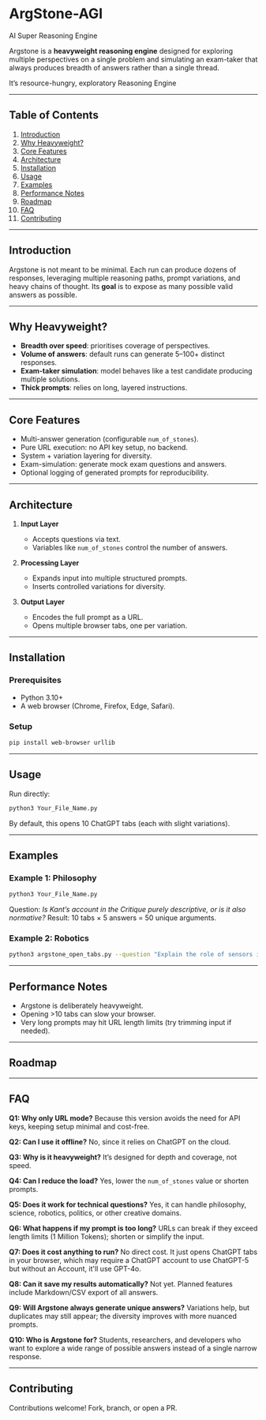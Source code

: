 # ArgStone-AGI
AI Super Reasoning Engine

Argstone is a **heavyweight reasoning engine** designed for exploring multiple perspectives on a single problem and simulating an exam-taker that always produces breadth of answers rather than a single thread.

It’s resource-hungry, exploratory Reasoning Engine

---

## Table of Contents

1. [Introduction](#introduction)
2. [Why Heavyweight?](#why-heavyweight)
3. [Core Features](#core-features)
4. [Architecture](#architecture)
5. [Installation](#installation)
6. [Usage](#usage)
7. [Examples](#examples)
8. [Performance Notes](#performance-notes)
9. [Roadmap](#roadmap)
10. [FAQ](#faq)
11. [Contributing](#contributing)

---

## Introduction

Argstone is not meant to be minimal. Each run can produce dozens of responses, leveraging multiple reasoning paths, prompt variations, and heavy chains of thought. Its **goal** is to expose as many possible valid answers as possible.

---

## Why Heavyweight?

* **Breadth over speed**: prioritises coverage of perspectives.
* **Volume of answers**: default runs can generate 5–100+ distinct responses.
* **Exam-taker simulation**: model behaves like a test candidate producing multiple solutions.
* **Thick prompts**: relies on long, layered instructions.

---

## Core Features

* Multi-answer generation (configurable `num_of_stones`).
* Pure URL execution: no API key setup, no backend.
* System + variation layering for diversity.
* Exam-simulation: generate mock exam questions and answers.
* Optional logging of generated prompts for reproducibility.

---

## Architecture

1. **Input Layer**

   * Accepts questions via text.
   * Variables like `num_of_stones` control the number of answers.

2. **Processing Layer**

   * Expands input into multiple structured prompts.
   * Inserts controlled variations for diversity.

3. **Output Layer**

   * Encodes the full prompt as a URL.
   * Opens multiple browser tabs, one per variation.

---

## Installation

### Prerequisites

* Python 3.10+
* A web browser (Chrome, Firefox, Edge, Safari).

### Setup

```bash
pip install web-browser urllib
```

---

## Usage

Run directly:

```bash
python3 Your_File_Name.py
```

By default, this opens 10 ChatGPT tabs (each with slight variations).

---

## Examples

### Example 1: Philosophy

```bash
python3 Your_File_Name.py
```

Question: *Is Kant’s account in the Critique purely descriptive, or is it also normative?*
Result: 10 tabs × 5 answers = 50 unique arguments.

### Example 2: Robotics

```bash
python3 argstone_open_tabs.py --question "Explain the role of sensors in autonomous robots."
```

---

## Performance Notes

* Argstone is deliberately heavyweight.
* Opening >10 tabs can slow your browser.
* Very long prompts may hit URL length limits (try trimming input if needed).

---

## Roadmap

---

## FAQ

**Q1: Why only URL mode?**
Because this version avoids the need for API keys, keeping setup minimal and cost-free.

**Q2: Can I use it offline?**
No, since it relies on ChatGPT on the cloud.

**Q3: Why is it heavyweight?**
It’s designed for depth and coverage, not speed.

**Q4: Can I reduce the load?**
Yes, lower the `num_of_stones` value or shorten prompts.

**Q5: Does it work for technical questions?**
Yes, it can handle philosophy, science, robotics, politics, or other creative domains.

**Q6: What happens if my prompt is too long?**
URLs can break if they exceed length limits (1 Million Tokens); shorten or simplify the input.

**Q7: Does it cost anything to run?**
No direct cost. It just opens ChatGPT tabs in your browser, which may require a ChatGPT account to use ChatGPT-5 but without an Account, it'll use GPT-4o.

**Q8: Can it save my results automatically?**
Not yet. Planned features include Markdown/CSV export of all answers.

**Q9: Will Argstone always generate unique answers?**
Variations help, but duplicates may still appear; the diversity improves with more nuanced prompts.

**Q10: Who is Argstone for?**
Students, researchers, and developers who want to explore a wide range of possible answers instead of a single narrow response.

---

## Contributing

Contributions welcome! Fork, branch, or open a PR.
